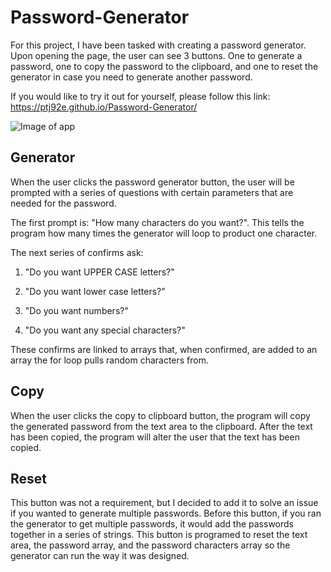 # Password-Generator

For this project, I have been tasked with creating a password generator. Upon opening the page, the user can see 3 buttons. One to generate a password, one to copy the password to the clipboard, and one to reset the generator in case you need to generate another password.

If you would like to try it out for yourself, please follow this link: https://ptj92e.github.io/Password-Generator/

![Image of app]("./images/PasswordGenerator.png")

## Generator

When the user clicks the password generator button, the user will be prompted with a series of questions with certain parameters that are needed for the password.

The first prompt is: "How many characters do you want?". This tells the program how many times the generator will loop to product one character.

The next series of confirms ask:

1. "Do you want UPPER CASE letters?" 

2. "Do you want lower case letters?" 

3. "Do you want numbers?" 

4. "Do you want any special characters?"

These confirms are linked to arrays that, when confirmed, are added to an array the for loop pulls random characters from.

## Copy 

When the user clicks the copy to clipboard button, the program will copy the generated password from the text area to the clipboard. After the text has been copied, the program will alter the user that the text has been copied. 

## Reset

This button was not a requirement, but I decided to add it to solve an issue if you wanted to generate multiple passwords. Before this button, if you ran the generator to get multiple passwords, it would add the passwords together in a series of strings. This button is programed to reset the text area, the password array, and the password characters array so the generator can run the way it was designed. 
